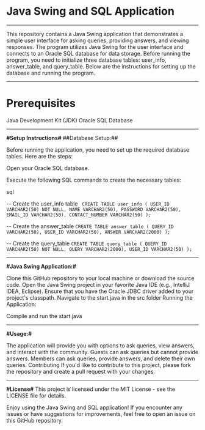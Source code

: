 Java Swing and SQL Application<a name="TOP"></a>
===================
- - - - 
This repository contains a Java Swing application that demonstrates a simple user interface for asking queries, providing answers, and viewing responses. The program utilizes Java Swing for the user interface and connects to an Oracle SQL database for data storage. Before running the program, you need to initialize three database tables: user_info, answer_table, and query_table. Below are the instructions for setting up the database and running the program.
- - - - 
# Prerequisites #

Java Development Kit (JDK)
Oracle SQL Database
- - - - 
**#Setup Instructions#**
##Database Setup:##

Before running the application, you need to set up the required database tables. Here are the steps:

Open your Oracle SQL database.

Execute the following SQL commands to create the necessary tables:

sql

-- Create the user_info table
`
CREATE TABLE user_info (
  USER_ID VARCHAR2(50) NOT NULL,
  NAME VARCHAR2(50),
  PASSWORD VARCHAR2(50),
  EMAIL_ID VARCHAR2(50),
  CONTACT_NUMBER VARCHAR2(50)
);`

-- Create the answer_table
`CREATE TABLE answer_table (
  QUERY_ID VARCHAR2(50),
  USER_ID VARCHAR2(50),
  ANSWER VARCHAR2(2000)
);`

-- Create the query_table
`CREATE TABLE query_table (
  QUERY_ID VARCHAR2(50) NOT NULL,
  QUERY VARCHAR2(2000),
  USER_ID VARCHAR2(50)
);`
- - - - 
**#Java Swing Application:#**

Clone this GitHub repository to your local machine or download the source code.
Open the Java Swing project in your favorite Java IDE (e.g., IntelliJ IDEA, Eclipse).
Ensure that you have the Oracle JDBC driver added to your project's classpath.
Navigate to the start.java in the src folder
Running the Application:

Compile and run the start.java
- - - - 
**#Usage:#**

The application will provide you with options to ask queries, view answers, and interact with the community.
Guests can ask queries but cannot provide answers.
Members can ask queries, provide answers, and delete their own queries.
Contributing
If you'd like to contribute to this project, please fork the repository and create a pull request with your changes.
- - - - 
**#License#**
This project is licensed under the MIT License - see the LICENSE file for details.

Enjoy using the Java Swing and SQL application! If you encounter any issues or have suggestions for improvements, feel free to open an issue on this GitHub repository.
